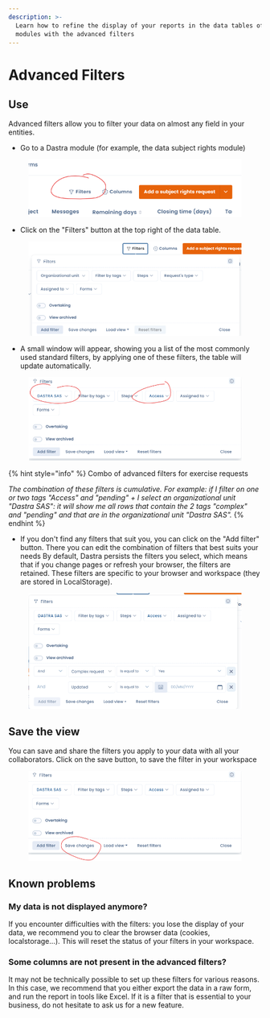 ```yaml
---
description: >-
  Learn how to refine the display of your reports in the data tables of all
  modules with the advanced filters
---
```


# Advanced Filters

## Use

Advanced filters allow you to filter your data on almost any field in your entities.&#x20;

* Go to a Dastra module (for example, the data subject rights module)&#x20;

<figure><img src="../../.gitbook/assets/image (40).png" alt=""><figcaption></figcaption></figure>

* Click on the "Filters" button at the top right of the data table.&#x20;

<figure><img src="../../.gitbook/assets/image (1) (1).png" alt=""><figcaption></figcaption></figure>

* A small window will appear, showing you a list of the most commonly used standard filters, by applying one of these filters, the table will update automatically.&#x20;



<figure><img src="../../.gitbook/assets/image (23).png" alt=""><figcaption></figcaption></figure>

{% hint style="info" %}
Combo of advanced filters for exercise requests&#x20;

_The combination of these filters is cumulative. For example: if I filter on one or two tags "Access" and "pending" + I select an organizational unit "Dastra SAS": it will show me all rows that contain the 2 tags "complex" and "pending" and that are in the organizational unit "Dastra SAS"._
{% endhint %}

* If you don't find any filters that suit you, you can click on the "Add filter" button. There you can edit the combination of filters that best suits your needs By default, Dastra persists the filters you select, which means that if you change pages or refresh your browser, the filters are retained. These filters are specific to your browser and workspace (they are stored in LocalStorage).&#x20;

<figure><img src="../../.gitbook/assets/image (247).png" alt=""><figcaption></figcaption></figure>

## Save the view&#x20;

You can save and share the filters you apply to your data with all your collaborators. Click on the save button, to save the filter in your workspace&#x20;

<figure><img src="../../.gitbook/assets/image (36).png" alt=""><figcaption></figcaption></figure>

## Known problems&#x20;

### My data is not displayed anymore?&#x20;

If you encounter difficulties with the filters: you lose the display of your data, we recommend you to clear the browser data (cookies, localstorage...). This will reset the status of your filters in your workspace.&#x20;

### Some columns are not present in the advanced filters?&#x20;

It may not be technically possible to set up these filters for various reasons. In this case, we recommend that you either export the data in a raw form, and run the report in tools like Excel. If it is a filter that is essential to your business, do not hesitate to ask us for a new feature.

